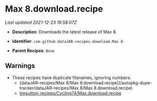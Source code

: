# Max 8.download.recipe

_Last updated 2021-12-23 19:58:07Z_

- **Description**: Downloads the latest release of Max 8.

- **Identifier**: `com.github.dataJAR-recipes.download.Max 8`

- **Parent Recipes**: `None`

## Warnings

- These recipes have duplicate filenames, ignoring numbers:
    - [dataJAR-recipes/Max 8/Max 8.download.recipe](/autopkg-dupe-tracker/dataJAR-recipes/Max 8/Max 8.download.recipe)
    - [timsutton-recipes/Cycling74/Max.download.recipe](/autopkg-dupe-tracker/timsutton-recipes/Cycling74/Max.download.recipe)